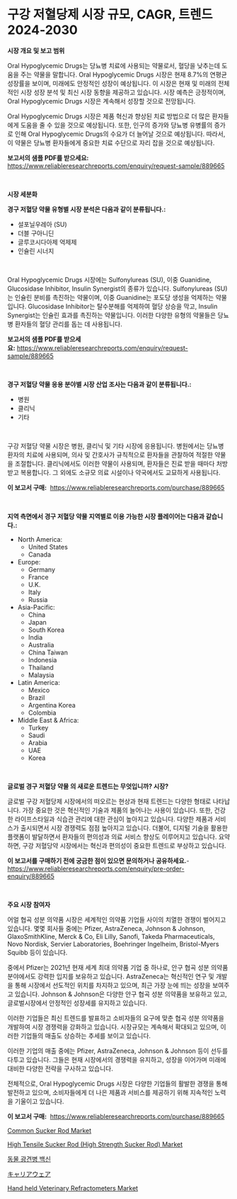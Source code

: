 <p><h1>구강 저혈당제 시장 규모, CAGR, 트렌드 2024-2030</h1></p><p><strong>시장 개요 및 보고 범위</strong></p>
<p><p>Oral Hypoglycemic Drugs는 당뇨병 치료에 사용되는 약물로서, 혈당을 낮추는데 도움을 주는 약물을 말합니다. Oral Hypoglycemic Drugs 시장은 현재 8.7%의 연평균 성장률을 보이며, 미래에도 안정적인 성장이 예상됩니다. 이 시장은 현재 및 미래의 전체적인 시장 성장 분석 및 최신 시장 동향을 제공하고 있습니다. 시장 예측은 긍정적이며, Oral Hypoglycemic Drugs 시장은 계속해서 성장할 것으로 전망됩니다.</p><p>Oral Hypoglycemic Drugs 시장은 제품 혁신과 향상된 치료 방법으로 더 많은 환자들에게 도움을 줄 수 있을 것으로 예상됩니다. 또한, 인구의 증가와 당뇨병 유병률의 증가로 인해 Oral Hypoglycemic Drugs의 수요가 더 늘어날 것으로 예상됩니다. 따라서, 이 약물은 당뇨병 환자들에게 중요한 치료 수단으로 자리 잡을 것으로 예상됩니다.</p></p>
<p><strong>보고서의 샘플 PDF를 받으세요:</strong> <a href="https://www.reliableresearchreports.com/enquiry/request-sample/889665">https://www.reliableresearchreports.com/enquiry/request-sample/889665</a></p>
<p>&nbsp;</p>
<p><strong>시장 세분화</strong></p>
<p><strong>경구 저혈당 약물 유형별 시장 분석은 다음과 같이 분류됩니다.:</strong></p>
<p><ul><li>설포닐우레아 (SU)</li><li>더블 구아니딘</li><li>글루코시다아제 억제제</li><li>인슐린 시너지</li></ul></p>
<p>&nbsp;</p>
<p><p>Oral Hypoglycemic Drugs 시장에는 Sulfonylureas (SU), 이중 Guanidine, Glucosidase Inhibitor, Insulin Synergist의 종류가 있습니다. Sulfonylureas (SU)는 인슐린 분비를 촉진하는 약물이며, 이중 Guanidine는 포도당 생성을 억제하는 약물입니다. Glucosidase Inhibitor는 탈수분해를 억제하여 혈당 상승을 막고, Insulin Synergist는 인슐린 효과를 촉진하는 약물입니다. 이러한 다양한 유형의 약물들은 당뇨병 환자들의 혈당 관리를 돕는 데 사용됩니다.</p></p>
<p><strong>보고서의 샘플 PDF를 받으세요:</strong>&nbsp;<a href="https://www.reliableresearchreports.com/enquiry/request-sample/889665">https://www.reliableresearchreports.com/enquiry/request-sample/889665</a></p>
<p>&nbsp;</p>
<p><strong> 경구 저혈당 약물 응용 분야별 시장 산업 조사는 다음과 같이 분류됩니다.:</strong></p>
<p><ul><li>병원</li><li>클리닉</li><li>기타</li></ul></p>
<p>&nbsp;</p>
<p><p>구강 저혈당 약물 시장은 병원, 클리닉 및 기타 시장에 응용됩니다. 병원에서는 당뇨병 환자의 치료에 사용되며, 의사 및 간호사가 규칙적으로 환자들을 관찰하여 적절한 약물을 조절합니다. 클리닉에서도 이러한 약물이 사용되며, 환자들은 진료 받을 때마다 처방받고 복용합니다. 그 외에도 소규모 의료 시설이나 약국에서도 교묘하게 사용됩니다.</p></p>
<p><strong>이 보고서 구매:</strong>&nbsp; <a href="https://www.reliableresearchreports.com/purchase/889665">https://www.reliableresearchreports.com/purchase/889665</a></p>
<p>&nbsp;</p>
<p><strong>지역 측면에서 경구 저혈당 약물 지역별로 이용 가능한 시장 플레이어는 다음과 같습니다.:</strong></p>
<p><ul>
    <li>
        North America:
        <ul>
            <li>United States</li>
            <li>Canada</li>
        </ul>
    </li>
    <li>
        Europe:
        <ul>
            <li>Germany</li>
            <li>France</li>
            <li>U.K.</li>
            <li>Italy</li>
            <li>Russia</li>
        </ul>
    </li>
    <li>
        Asia-Pacific:
        <ul>
            <li>China</li>
            <li>Japan</li>
            <li>South Korea</li>
            <li>India</li>
            <li>Australia</li>
            <li>China Taiwan</li>
            <li>Indonesia</li>
            <li>Thailand</li>
            <li>Malaysia</li>
        </ul>
    </li>
    <li>
        Latin America:
        <ul>
            <li>Mexico</li>
            <li>Brazil</li>
            <li>Argentina Korea</li>
            <li>Colombia</li>
        </ul>
    </li>
    <li>
        Middle East & Africa:
        <ul>
            <li>Turkey</li>
            <li>Saudi</li>
            <li>Arabia</li>
            <li>UAE</li>
            <li>Korea</li>
        </ul>
    </li>
    </ul></p>
<p>&nbsp;</p>
<p><strong>글로벌 경구 저혈당 약물 의 새로운 트렌드는 무엇입니까? 시장?</strong></p>
<p><p>글로벌 구강 저혈당제 시장에서의 떠오르는 현상과 현재 트렌드는 다양한 형태로 나타납니다. 가장 중요한 것은 혁신적인 기술과 제품의 늘어나는 사용이 있습니다. 또한, 건강한 라이프스타일과 식습관 관리에 대한 관심이 높아지고 있습니다. 다양한 제품과 서비스가 출시되면서 시장 경쟁력도 점점 높아지고 있습니다. 더불어, 디지털 기술을 활용한 플랫폼이 발달하면서 환자들의 편의성과 의료 서비스 향상도 이루어지고 있습니다. 요약하면, 구강 저혈당약 시장에서는 혁신과 편의성이 중요한 트렌드로 부상하고 있습니다.</p></p>
<p><strong>이 보고서를 구매하기 전에 궁금한 점이 있으면 문의하거나 공유하세요.</strong>- <a href="https://www.reliableresearchreports.com/enquiry/pre-order-enquiry/889665">https://www.reliableresearchreports.com/enquiry/pre-order-enquiry/889665</a></p>
<p>&nbsp;</p>
<p><strong>주요 시장 참여자</strong></p>
<p><p>어얼 협곡 성분 의약품 시장은 세계적인 의약품 기업들 사이의 치열한 경쟁이 벌어지고 있습니다. 몇몇 회사들 중에는 Pfizer, AstraZeneca, Johnson & Johnson, GlaxoSmithKline, Merck & Co, Eli Lilly, Sanofi, Takeda Pharmaceuticals, Novo Nordisk, Servier Laboratories, Boehringer Ingelheim, Bristol-Myers Squibb 등이 있습니다.</p><p>중에서 Pfizer는 2021년 현재 세계 최대 의약품 기업 중 하나로, 안구 협곡 성분 의약품 분야에서도 강력한 입지를 보유하고 있습니다. AstraZeneca는 혁신적인 연구 및 개발을 통해 시장에서 선도적인 위치를 차지하고 있으며, 최근 가장 눈에 띄는 성장을 보여주고 있습니다. Johnson & Johnson은 다양한 안구 협곡 성분 의약품을 보유하고 있고, 글로벌시장에서 안정적인 성장세를 유지하고 있습니다.</p><p>이러한 기업들은 최신 트렌드를 발표하고 소비자들의 요구에 맞춘 협곡 성분 의약품을 개발하여 시장 경쟁력을 강화하고 있습니다. 시장규모는 계속해서 확대되고 있으며, 이러한 기업들의 매출도 상승하는 추세를 보이고 있습니다.</p><p>이러한 기업의 매출 중에는 Pfizer, AstraZeneca, Johnson & Johnson 등이 선두를 다투고 있습니다. 그들은 현재 시장에서의 경쟁력을 유지하고, 성장을 이어가며 미래에 대비한 다양한 전략을 구사하고 있습니다. </p><p>전체적으로, Oral Hypoglycemic Drugs 시장은 다양한 기업들의 활발한 경쟁을 통해 발전하고 있으며, 소비자들에게 더 나은 제품과 서비스를 제공하기 위해 지속적인 노력을 기울이고 있습니다.</p></p>
<p><strong>이 보고서 구매:</strong>&nbsp;&nbsp;<a href="https://www.reliableresearchreports.com/purchase/889665">https://www.reliableresearchreports.com/purchase/889665</a></p>
<p><p><a href="https://github.com/castoriffic/Market-Research-Report-List-3/blob/main/common-sucker-rod-market.md">Common Sucker Rod Market</a></p><p><a href="https://github.com/yoshih12/Market-Research-Report-List-2/blob/main/high-tensile-sucker-rod-high-strength-sucker-rod-market.md">High Tensile Sucker Rod (High Strength Sucker Rod) Market</a></p><p><a href="https://github.com/nuekbpymrrz5/Market-Research-Report-List-1/blob/main/91010732044.md">동물 광견병 백신</a></p><p><a href="https://github.com/jkjreqjscoxx7/Market-Research-Report-List-1/blob/main/92096102472.md">キャリアウェア</a></p><p><a href="https://issuu.com/reportprime-2/docs/hand-held-veterinary-refractometers-market-size-20">Hand held Veterinary Refractometers Market</a></p></p>
